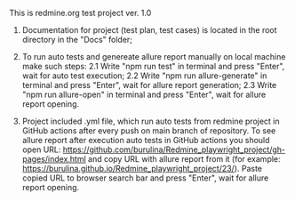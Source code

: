 This is redmine.org test project ver. 1.0
1. Documentation for project (test plan, test cases) is located in the root directory in the "Docs" folder;

2. To run auto tests and genereate allure report manually on local machine make such steps:
2.1 Write "npm run test" in terminal and press "Enter", wait for auto test execution;
2.2 Write "npm run allure-generate" in terminal and press "Enter", wait for allure report generation;
2.3 Write "npm run allure-open" in terminal and press "Enter", wait for allure report opening.

3. Project included .yml file, which run auto tests from redmine project in GitHub actions after every push on main branch of repository.
To see allure report after execution auto tests in GitHub actions you should open URL: https://github.com/burulina/Redmine_playwright_project/gh-pages/index.html and copy URL with allure report from it (for example: https://burulina.github.io/Redmine_playwright_project/23/). Paste copied URL to browser search bar and press "Enter", wait for allure report opening.